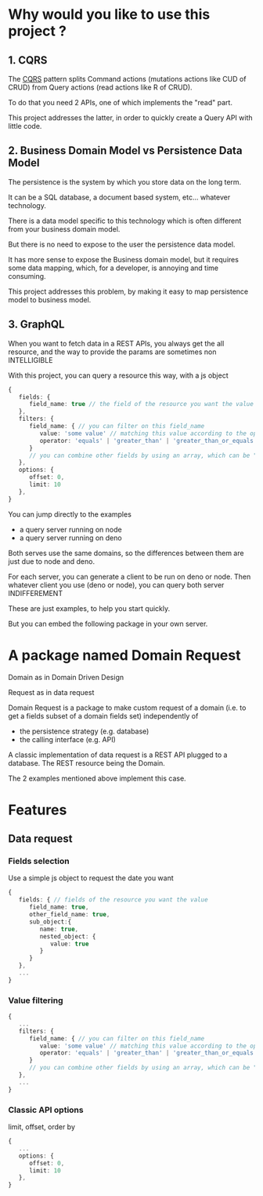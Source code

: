 # Why would you like to use this project ?

## 1. CQRS

The [CQRS](https://martinfowler.com/bliki/CQRS.html) pattern splits Command actions (mutations actions like CUD of CRUD) from Query actions (read actions like R of CRUD).

To do that you need 2 APIs, one of which implements the "read" part.

This project addresses the latter, in order to quickly create a Query API with little code.

## 2. Business Domain Model vs Persistence Data Model

The persistence is the system by which you store data on the long term.

It can be a SQL database, a document based system, etc... whatever technology.

There is a data model specific to this technology which is often different from your business domain model.

But there is no need to expose to the user the persistence data model.

It has more sense to expose the Business domain model, but it requires some data mapping, which, for a developer, is annoying and time consuming.

This project addresses this problem, by making it easy to map persistence model to business model.

## 3. GraphQL

When you want to fetch data in a REST APIs, you always get the all resource, and the way to provide the params are sometimes non INTELLIGIBLE

With this project, you can query a resource this way, with a js object

```ts
{
   fields: {
      field_name: true // the field of the resource you want the value
   },
   filters: {
      field_name: { // you can filter on this field_name
         value: 'some value' // matching this value according to the operator of your choice under
         operator: 'equals' | 'greater_than' | 'greater_than_or_equals' | 'lesser_than' | 'lesser_than_or_equals' | 'contains'
      }
      // you can combine other fields by using an array, which can be "and" or "or", according to your logic
   },
   options: {
      offset: 0,
      limit: 10
   },
}
```

You can jump directly to the examples

- a query server running on node
- a query server running on deno

Both serves use the same domains, so the differences between them are just due to node and deno.

For each server, you can generate a client to be run on deno or node. Then whatever client you use (deno or node), you can query both server INDIFFEREMENT

These are just examples, to help you start quickly.

But you can embed the following package in your own server.

# A package named Domain Request

Domain as in Domain Driven Design

Request as in data request

Domain Request is a package to make custom request of a domain (i.e. to get a fields subset of a domain fields set) independently of 
- the persistence strategy (e.g. database)
- the calling interface (e.g. API)


A classic implementation of data request is a REST API plugged to a database. The REST resource being the Domain. 

The 2 examples mentioned above implement this case.

# Features
## Data request
### Fields selection
Use a simple js object to request the date you want
```ts
{
   fields: { // fields of the resource you want the value
      field_name: true,
      other_field_name: true,
      sub_object:{
         name: true,
         nested_object: {
            value: true
         }
      }
   },
   ...
}
```

### Value filtering
```ts
{
   ...
   filters: {
      field_name: { // you can filter on this field_name
         value: 'some value' // matching this value according to the operator of your choice under
         operator: 'equals' | 'greater_than' | 'greater_than_or_equals' | 'lesser_than' | 'lesser_than_or_equals' | 'contains'
      }
      // you can combine other fields by using an array, which can be "and" or "or", according to your logic
   },
   ...
}
```
### Classic API options
limit, offset, order by
```ts
{
   ...
   options: {
      offset: 0,
      limit: 10
   },
}
```
